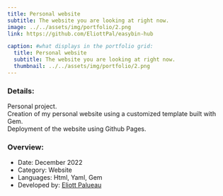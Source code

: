```yaml
---
title: Personal website
subtitle: The website you are looking at right now.
image: ../../assets/img/portfolio/2.png
link: https://github.com/EliottPal/easybin-hub

caption: #what displays in the portfolio grid:
  title: Personal website
  subtitle: The website you are looking at right now.
  thumbnail: ../../assets/img/portfolio/2.png
---
```

### Details: 
Personal project.  
Creation of my personal website using a customized template built with Gem.  
Deployment of the website using Github Pages.


### Overview:  
- Date: December 2022
- Category: Website
- Languages: Html, Yaml, Gem
- Developed by: [Eliott Palueau](https://github.com/EliottPal)
